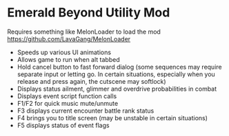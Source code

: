 # Emerald Beyond Utility Mod

Requires something like MelonLoader to load the mod https://github.com/LavaGang/MelonLoader

- Speeds up various UI animations
- Allows game to run when alt tabbed
- Hold cancel button to fast forward dialog (some sequences may require separate input or letting go. In certain situations, especially when you release and press again, the cutscene may softlock)
- Displays status ailment, glimmer and overdrive probabilities in combat
- Displays event script function calls
- F1/F2 for quick music mute/unmute
- F3 displays current encounter battle rank status
- F4 brings you to title screen (may be unstable in certain situations)
- F5 displays status of event flags
